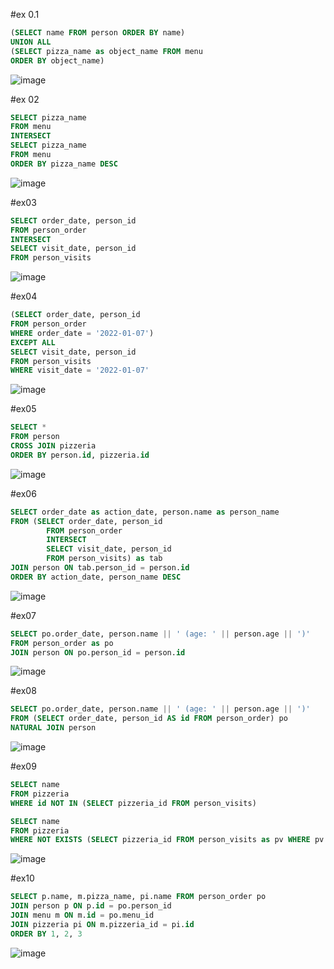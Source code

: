 #ex 0.1

```sql
(SELECT name FROM person ORDER BY name)
UNION ALL
(SELECT pizza_name as object_name FROM menu
ORDER BY object_name)
```

![image](https://github.com/ilyx666/SQL/assets/113046049/ab9d6ed6-9d7e-40ec-861f-bdd5c560fe8d)


#ex 02

```sql
SELECT pizza_name 
FROM menu
INTERSECT 
SELECT pizza_name  
FROM menu
ORDER BY pizza_name DESC
```

![image](https://github.com/ilyx666/SQL/assets/113046049/80c072a7-1373-4f75-82bf-bd448fa44eef)

#ex03
```sql
SELECT order_date, person_id
FROM person_order
INTERSECT 
SELECT visit_date, person_id 
FROM person_visits
```

![image](https://github.com/ilyx666/SQL/assets/113046049/4f34316b-a751-4d42-abfe-db027256e1a2)

#ex04

```sql
(SELECT order_date, person_id 
FROM person_order
WHERE order_date = '2022-01-07')
EXCEPT ALL
SELECT visit_date, person_id
FROM person_visits
WHERE visit_date = '2022-01-07'
```

![image](https://github.com/ilyx666/SQL/assets/113046049/d754dd6d-f104-4a80-8404-819bb920d0c1)

#ex05

```sql
SELECT *
FROM person
CROSS JOIN pizzeria
ORDER BY person.id, pizzeria.id
```

![image](https://github.com/ilyx666/SQL/assets/113046049/fc465044-9d9d-4e35-9ef5-1c5a57af511b)


#ex06

```sql
SELECT order_date as action_date, person.name as person_name
FROM (SELECT order_date, person_id
		FROM person_order
		INTERSECT 
		SELECT visit_date, person_id 
		FROM person_visits) as tab
JOIN person ON tab.person_id = person.id
ORDER BY action_date, person_name DESC
```

![image](https://github.com/ilyx666/SQL/assets/113046049/28d3aa69-64cc-46f6-9b20-8172bd47d25e)

#ex07

```sql
SELECT po.order_date, person.name || ' (age: ' || person.age || ')'
FROM person_order as po
JOIN person ON po.person_id = person.id
```

![image](https://github.com/ilyx666/SQL/assets/113046049/2459606e-4e66-46f3-9a47-f3afa619bd99)


#ex08

```sql
SELECT po.order_date, person.name || ' (age: ' || person.age || ')'
FROM (SELECT order_date, person_id AS id FROM person_order) po
NATURAL JOIN person 
```

![image](https://github.com/ilyx666/SQL/assets/113046049/86848731-91f2-469e-99f2-ee42ca87bb27)

#ex09

```sql
SELECT name
FROM pizzeria
WHERE id NOT IN (SELECT pizzeria_id FROM person_visits)
```

```sql
SELECT name
FROM pizzeria
WHERE NOT EXISTS (SELECT pizzeria_id FROM person_visits as pv WHERE pv.pizzeria_id = pizzeria.id)
```

![image](https://github.com/ilyx666/SQL/assets/113046049/34ed873b-e84c-44f1-8ce1-b98defb7035d)


#ex10

```sql
SELECT p.name, m.pizza_name, pi.name FROM person_order po
JOIN person p ON p.id = po.person_id
JOIN menu m ON m.id = po.menu_id
JOIN pizzeria pi ON m.pizzeria_id = pi.id
ORDER BY 1, 2, 3
```

![image](https://github.com/ilyx666/SQL/assets/113046049/2ec4865a-472b-4196-9e48-66bfa5684c96)

